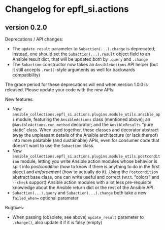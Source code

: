 # Changelog for epfl_si.actions

## version 0.2.0

Deprecations / API changes:
- The `update_result` parameter to `Subaction(...).change` is deprecated; instead, one should set the `Subaction(...).result` object field to an Ansible result dict, that will be updated *both* by `.query` and `.change`
- The `Subaction` constructor now takes an `AnsibleActions` API helper (but it still accepts `.run()`-style arguments as well for backwards compatibility)

The grace period for these deprecations will end when version 1.0.0 is released. Please update your code with the new APIs.

New features:
- New `ansible_collections.epfl_si.actions.plugins.module_utils.ansible_api` module, featuring the `AnsibleActions` class (mentioned above); an `@AnsibleActions.run_method` decorator; and the `AnsibleResults` “pure static” class. When used together, these classes and decorator abstract away the unpleasant details of the Ansible architecture (or lack thereof) into more palatable (and sustainable) APIs, even for consumer code that doesn't want to use the `Subaction` class.
- New `ansible_collections.epfl_si.actions.plugins.module_utils.postcondition` module, letting you write Ansible action modules whose behavior is split into *postcondition* (how to know if there is anything to do in the first place) and *enforcement* (how to actually do it). Using the `Postcondition` abstract base class, one can write useful and correct (w.r.t. “colors” and `--check` support) Ansible action modules with a lot less pre-requisite knowledge about the Ansible return dict or the rest of the Ansible API.
- `Subaction(...).query` and `Subaction(...).change` both take a new `failed_when=` optional parameter

Bugfixes:
- When passing (obsolete, see above) `update_result` parameter to `.change()`, also update it if it is falsy (empty)

